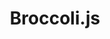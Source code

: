 ---
codehost: https://github.com/https://github.com/broccolijs/broccoli
logohandle: broccolijs
sort: broccolijs
title: Broccoli.js
website: http://broccolijs.com/
---